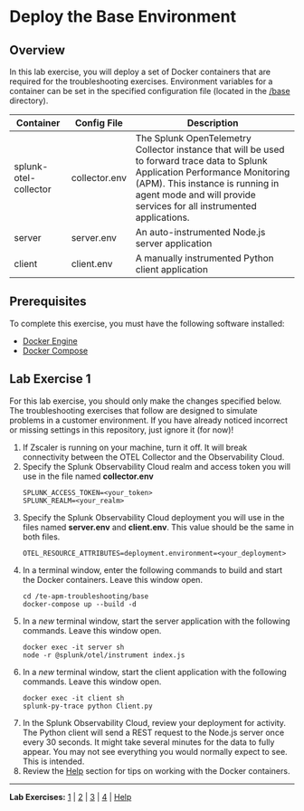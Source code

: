 # Deploy the Base Environment

## Overview
In this lab exercise, you will deploy a set of Docker containers that are required for the troubleshooting exercises. Environment variables for a container can be set in the specified configuration file (located in the [/base](../base) directory).

| Container | Config File | Description |
| --- | --- | --- |
| splunk-otel-collector | collector.env | The Splunk OpenTelemetry Collector instance that will be used to forward trace data to Splunk Application Performance Monitoring (APM). This instance is running in agent mode and will provide services for all instrumented applications. |
| server | server.env | An auto-instrumented Node.js server application |
| client | client.env | A manually instrumented Python client application |

## Prerequisites
To complete this exercise, you must have the following software installed:
- [Docker Engine](https://docs.docker.com/engine/install/)
- [Docker Compose](https://docs.docker.com/compose/install/) 

## Lab Exercise 1
For this lab exercise, you should only make the changes specified below. The troubleshooting exercises that follow are designed to simulate problems in a customer environment. If you have already noticed incorrect or missing settings in this repository, just ignore it (for now)!

1. If Zscaler is running on your machine, turn it off. It will break connectivity between the OTEL Collector and the Observability Cloud.
1. Specify the Splunk Observability Cloud realm and access token you will use in the file named **collector.env**
    ```
    SPLUNK_ACCESS_TOKEN=<your_token>
    SPLUNK_REALM=<your_realm>
    ```
1. Specify the Splunk Observability Cloud deployment you will use in the files named **server.env** and **client.env**. This value should be the same in both files.
    ```
    OTEL_RESOURCE_ATTRIBUTES=deployment.environment=<your_deployment>
    ```
1. In a terminal window, enter the following commands to build and start the Docker containers. Leave this window open.
    ```
    cd /te-apm-troubleshooting/base
    docker-compose up --build -d
    ```
1. In a *new* terminal window, start the server application with the following commands. Leave this window open.
    ```
    docker exec -it server sh
    node -r @splunk/otel/instrument index.js
    ```
1. In a *new* terminal window, start the client application with the following commands. Leave this window open.
    ```
    docker exec -it client sh
    splunk-py-trace python Client.py
    ```
1. In the Splunk Observability Cloud, review your deployment for activity. The Python client will send a REST request to the Node.js server once every 30 seconds. It might take several minutes for the data to fully appear. You may not see everything you would normally expect to see. This is intended.
1. Review the [Help](Help.md) section for tips on working with the Docker containers.

---
**Lab Exercises:** [1](Lab1.md) | [2](Lab2.md) | [3](Lab3.md) | [4](Lab4.md) | [Help](Help.md)